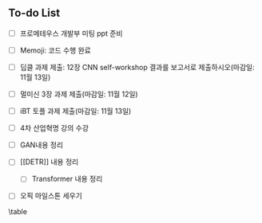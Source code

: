 ## To-do List
- [ ] 프로메테우스 개발부 미팅 ppt 준비
- [ ] Memoji: 코드 수행 완료

- [ ] 딥클 과제 제출: 12장 CNN self-workshop 결과를 보고서로 제출하시오(마감일: 11월 13일)
- [ ] 멀미신 3장 과제 제출(마감일: 11월 12일)
- [ ] iBT 토플 과제 제출(마감일: 11월 13일)
- [ ] 4차 산업혁명 강의 수강



- [ ] GAN내용 정리
- [ ] [[DETR]] 내용 정리
	- [ ] Transformer 내용 정리

- [ ] 오픽 마일스톤 세우기

\table